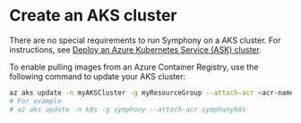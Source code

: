 # Create an AKS cluster

There are no special requirements to run Symphony on a AKS cluster. For instructions, see [Deploy an Azure Kubernetes Service (ASK) cluster](https://docs.microsoft.com/azure/aks/kubernetes-walkthrough).

To enable pulling images from an Azure Container Registry, use the following command to update your AKS cluster:

```bash
az aks update -n myAKSCluster -g myResourceGroup --attach-acr <acr-name>
# For example
# az aks update -n k8s -g symphony --attach-acr symphonyk8s
```
